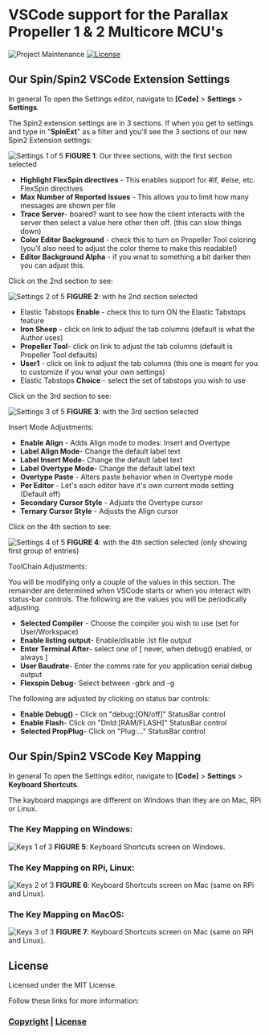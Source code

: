 # VSCode support for the Parallax Propeller 1 & 2 Multicore MCU's

![Project Maintenance][maintenance-shield]
[![License][license-shield]](LICENSE) 

## Our Spin/Spin2 VSCode Extension Settings

In general To open the Settings editor, navigate to **[Code]** > **Settings** > **Settings**.

The Spin2 extension settings are in 3 sections.  If when you get to settings and type in "**SpinExt**" as a filter and you'll see the 3 sections of our new Spin2 Extension settings:

![Settings 1 of 5](./DOCs/stgs-extn.png)
**FIGURE 1**: Our three sections, with the first section selected

- **Highlight FlexSpin directives** - This enables support for #if, #else, etc. FlexSpin directives
- **Max Number of Reported Issues** - This allows you to limit how many messages are shown per file
- **Trace Server**- boared? want to see how the client interacts with the server then select a value here other then off. (this can slow things down)
- **Color Editor Background** - check this to turn on Propeller Tool coloring (you'll also need to adjust the color theme to make this readable!)
- **Editor Background Alpha** - if you wnat to something a bit darker then you can adjust this.

Click on the 2nd section to see:

![Settings 2 of 5](./DOCs/stgs-tabstops.png)
**FIGURE 2**: with he 2nd section selected

- Elastic Tabstops **Enable** - check this to turn ON the Elastic Tabstops feature
- **Iron Sheep** - click on link to adjust the tab columns (default is what the Author uses)
- **Propeller Tool**- click on link to adjust the tab columns (default is Propeller Tool defaults)
- **User1** - click on link to adjust the tab columns (this one is meant for you to customize if you wnat your own settings)
- Elastic Tabstops **Choice** - select the set of tabstops you wish to use

Click on the 3rd section to see:

![Settings 3 of 5](./DOCs/stgs-insertMode.png)
**FIGURE 3**: with the 3rd section selected

Insert Mode Adjustments:

- **Enable Align** - Adds Align mode to modes: Insert and Overtype
- **Label Align Mode**- Change the default label text
- **Label Insert Mode**- Change the default label text
- **Label Overtype Mode**- Change the default label text
- **Overtype Paste** - Alters paste behavior when in Overtype mode
- **Per Editor** - Let's each editor have it's own current mode setting (Default off)
- **Secondary Cursor Style** - Adjusts the Overtype cursor
- **Ternary Cursor Style** - Adjusts the Align cursor

Click on the 4th section to see:

![Settings 4 of 5](./DOCs/stgs-toolchain1.png)
**FIGURE 4**: with the 4th section selected (only showing first group of entries)

ToolChain Adjustments:

You will be modifying only a couple of the values in this section. The remainder are determined when VSCode starts or when you interact with status-bar controls. The following are the values you will be periodically adjusting.

- **Selected Compiler** - Choose the compiler you wish to use (set for User/Workspace)
- **Enable listing output**- Enable/disable .lst file output
- **Enter Terminal After**- select one of [ never, when debug() enabled, or always ]
- **User Baudrate**- Enter the comms rate for you application serial debug output
- **Flexspin Debug**- Select between -gbrk and -g

The following are adjusted by clicking on status bar controls:

- **Enable Debug()** - Click on "debug:[ON/off]" StatusBar control
- **Enable Flash**- Click on "Dnld:[RAM/FLASH]" StatusBar control
- **Selected PropPlug**- Click on "Plug:..." StatusBar control

## Our Spin/Spin2 VSCode Key Mapping

In general To open the Settings editor, navigate to **[Code]** > **Settings** > **Keyboard Shortcuts**.

The kayboard mappings are different on Windows than they are on Mac, RPi or Linux.

### The Key Mapping on Windows:

![Keys 1 of 3](./DOCs/win-keys.png)
**FIGURE 5**: Keyboard Shortcuts screen on Windows.

### The Key Mapping on RPi, Linux:

![Keys 2 of 3](./DOCs/RPi-keys.png)
**FIGURE 6**: Keyboard Shortcuts screen on Mac (same on RPi and Linux).

### The Key Mapping on MacOS:

![Keys 3 of 3](./DOCs/mac-keys.png)
**FIGURE 7**: Keyboard Shortcuts screen on Mac (same on RPi and Linux).

## License

Licensed under the MIT License. 

Follow these links for more information:

### [Copyright](copyright) | [License](LICENSE)

[maintenance-shield]: https://img.shields.io/badge/maintainer-stephen%40ironsheep%2ebiz-blue.svg?style=for-the-badge

[marketplace-version]: https://vsmarketplacebadge.apphb.com/version-short/ironsheepproductionsllc.spin2.svg

[marketplace-installs]: https://vsmarketplacebadge.apphb.com/installs-short/ironsheepproductionsllc.spin2.svg

[marketplace-rating]: https://vsmarketplacebadge.apphb.com/rating-short/ironsheepproductionsllc.spin2.svg

[license-shield]: https://img.shields.io/badge/License-MIT-yellow.svg

[Release-shield]: https://img.shields.io/github/release/ironsheep/P2-vscode-extensions/all.svg

[Issues-shield]: https://img.shields.io/github/issues/ironsheep/P2-vscode-extensions.svg
